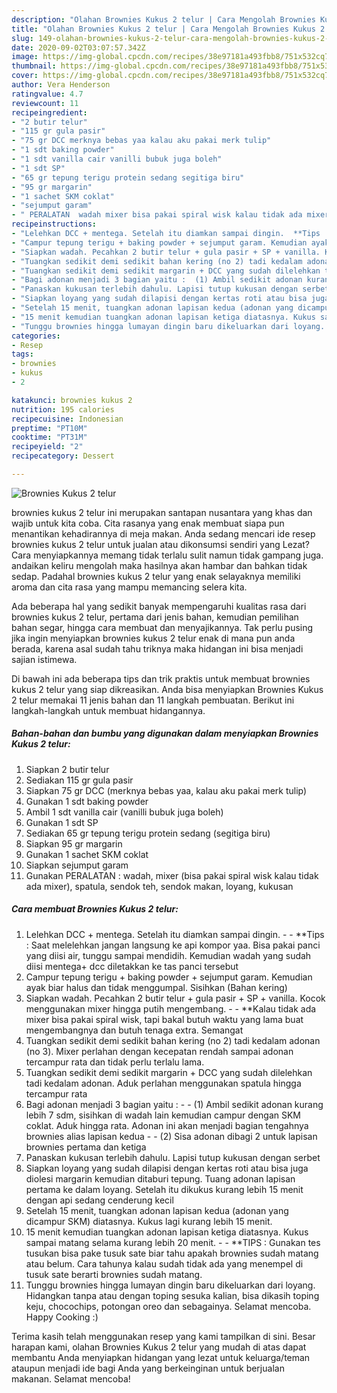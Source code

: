 ```yaml
---
description: "Olahan Brownies Kukus 2 telur | Cara Mengolah Brownies Kukus 2 telur Yang Enak Dan Lezat"
title: "Olahan Brownies Kukus 2 telur | Cara Mengolah Brownies Kukus 2 telur Yang Enak Dan Lezat"
slug: 149-olahan-brownies-kukus-2-telur-cara-mengolah-brownies-kukus-2-telur-yang-enak-dan-lezat
date: 2020-09-02T03:07:57.342Z
image: https://img-global.cpcdn.com/recipes/38e97181a493fbb8/751x532cq70/brownies-kukus-2-telur-foto-resep-utama.jpg
thumbnail: https://img-global.cpcdn.com/recipes/38e97181a493fbb8/751x532cq70/brownies-kukus-2-telur-foto-resep-utama.jpg
cover: https://img-global.cpcdn.com/recipes/38e97181a493fbb8/751x532cq70/brownies-kukus-2-telur-foto-resep-utama.jpg
author: Vera Henderson
ratingvalue: 4.7
reviewcount: 11
recipeingredient:
- "2 butir telur"
- "115 gr gula pasir"
- "75 gr DCC merknya bebas yaa kalau aku pakai merk tulip"
- "1 sdt baking powder"
- "1 sdt vanilla cair vanilli bubuk juga boleh"
- "1 sdt SP"
- "65 gr tepung terigu protein sedang segitiga biru"
- "95 gr margarin"
- "1 sachet SKM coklat"
- "sejumput garam"
- " PERALATAN  wadah mixer bisa pakai spiral wisk kalau tidak ada mixer spatula sendok teh sendok makan loyang kukusan"
recipeinstructions:
- "Lelehkan DCC + mentega. Setelah itu diamkan sampai dingin.  **Tips : Saat melelehkan jangan langsung ke api kompor yaa. Bisa pakai panci yang diisi air, tunggu sampai mendidih. Kemudian wadah yang sudah diisi mentega+ dcc diletakkan ke tas panci tersebut"
- "Campur tepung terigu + baking powder + sejumput garam. Kemudian ayak biar halus dan tidak menggumpal. Sisihkan (Bahan kering)"
- "Siapkan wadah. Pecahkan 2 butir telur + gula pasir + SP + vanilla. Kocok menggunakan mixer hingga putih mengembang.   **Kalau tidak ada mixer bisa pakai spiral wisk, tapi bakal butuh waktu yang lama buat mengembangnya dan butuh tenaga extra. Semangat"
- "Tuangkan sedikit demi sedikit bahan kering (no 2) tadi kedalam adonan (no 3). Mixer perlahan dengan kecepatan rendah sampai adonan tercampur rata dan tidak perlu terlalu lama."
- "Tuangkan sedikit demi sedikit margarin + DCC yang sudah dilelehkan tadi kedalam adonan. Aduk perlahan menggunakan spatula hingga tercampur rata"
- "Bagi adonan menjadi 3 bagian yaitu :  (1) Ambil sedikit adonan kurang lebih 7 sdm, sisihkan di wadah lain kemudian campur dengan SKM coklat. Aduk hingga rata. Adonan ini akan menjadi bagian tengahnya brownies alias lapisan kedua  (2) Sisa adonan dibagi 2 untuk lapisan brownies pertama dan ketiga"
- "Panaskan kukusan terlebih dahulu. Lapisi tutup kukusan dengan serbet"
- "Siapkan loyang yang sudah dilapisi dengan kertas roti atau bisa juga diolesi margarin kemudian ditaburi tepung. Tuang adonan lapisan pertama ke dalam loyang. Setelah itu dikukus kurang lebih 15 menit dengan api sedang cenderung kecil"
- "Setelah 15 menit, tuangkan adonan lapisan kedua (adonan yang dicampur SKM) diatasnya. Kukus lagi kurang lebih 15 menit."
- "15 menit kemudian tuangkan adonan lapisan ketiga diatasnya. Kukus sampai matang selama kurang lebih 20 menit.  **TIPS : Gunakan tes tusukan bisa pake tusuk sate biar tahu apakah brownies sudah matang atau belum. Cara tahunya kalau sudah tidak ada yang menempel di tusuk sate berarti brownies sudah matang."
- "Tunggu brownies hingga lumayan dingin baru dikeluarkan dari loyang. Hidangkan tanpa atau dengan toping sesuka kalian, bisa dikasih toping keju, chocochips, potongan oreo dan sebagainya. Selamat mencoba. Happy Cooking :)"
categories:
- Resep
tags:
- brownies
- kukus
- 2

katakunci: brownies kukus 2 
nutrition: 195 calories
recipecuisine: Indonesian
preptime: "PT10M"
cooktime: "PT31M"
recipeyield: "2"
recipecategory: Dessert

---
```



![Brownies Kukus 2 telur](https://img-global.cpcdn.com/recipes/38e97181a493fbb8/751x532cq70/brownies-kukus-2-telur-foto-resep-utama.jpg)


brownies kukus 2 telur ini merupakan santapan nusantara yang khas dan wajib untuk kita coba. Cita rasanya yang enak membuat siapa pun menantikan kehadirannya di meja makan.
Anda sedang mencari ide resep brownies kukus 2 telur untuk jualan atau dikonsumsi sendiri yang Lezat? Cara menyiapkannya memang tidak terlalu sulit namun tidak gampang juga. andaikan keliru mengolah maka hasilnya akan hambar dan bahkan tidak sedap. Padahal brownies kukus 2 telur yang enak selayaknya memiliki aroma dan cita rasa yang mampu memancing selera kita.

Ada beberapa hal yang sedikit banyak mempengaruhi kualitas rasa dari brownies kukus 2 telur, pertama dari jenis bahan, kemudian pemilihan bahan segar, hingga cara membuat dan menyajikannya. Tak perlu pusing jika ingin menyiapkan brownies kukus 2 telur enak di mana pun anda berada, karena asal sudah tahu triknya maka hidangan ini bisa menjadi sajian istimewa.




Di bawah ini ada beberapa tips dan trik praktis untuk membuat brownies kukus 2 telur yang siap dikreasikan. Anda bisa menyiapkan Brownies Kukus 2 telur memakai 11 jenis bahan dan 11 langkah pembuatan. Berikut ini langkah-langkah untuk membuat hidangannya.

<!--inarticleads1-->

##### Bahan-bahan dan bumbu yang digunakan dalam menyiapkan Brownies Kukus 2 telur:

1. Siapkan 2 butir telur
1. Sediakan 115 gr gula pasir
1. Siapkan 75 gr DCC (merknya bebas yaa, kalau aku pakai merk tulip)
1. Gunakan 1 sdt baking powder
1. Ambil 1 sdt vanilla cair (vanilli bubuk juga boleh)
1. Gunakan 1 sdt SP
1. Sediakan 65 gr tepung terigu protein sedang (segitiga biru)
1. Siapkan 95 gr margarin
1. Gunakan 1 sachet SKM coklat
1. Siapkan sejumput garam
1. Gunakan  PERALATAN : wadah, mixer (bisa pakai spiral wisk kalau tidak ada mixer), spatula, sendok teh, sendok makan, loyang, kukusan




<!--inarticleads2-->

##### Cara membuat Brownies Kukus 2 telur:

1. Lelehkan DCC + mentega. Setelah itu diamkan sampai dingin. -  - **Tips : Saat melelehkan jangan langsung ke api kompor yaa. Bisa pakai panci yang diisi air, tunggu sampai mendidih. Kemudian wadah yang sudah diisi mentega+ dcc diletakkan ke tas panci tersebut
1. Campur tepung terigu + baking powder + sejumput garam. Kemudian ayak biar halus dan tidak menggumpal. Sisihkan (Bahan kering)
1. Siapkan wadah. Pecahkan 2 butir telur + gula pasir + SP + vanilla. Kocok menggunakan mixer hingga putih mengembang.  -  - **Kalau tidak ada mixer bisa pakai spiral wisk, tapi bakal butuh waktu yang lama buat mengembangnya dan butuh tenaga extra. Semangat
1. Tuangkan sedikit demi sedikit bahan kering (no 2) tadi kedalam adonan (no 3). Mixer perlahan dengan kecepatan rendah sampai adonan tercampur rata dan tidak perlu terlalu lama.
1. Tuangkan sedikit demi sedikit margarin + DCC yang sudah dilelehkan tadi kedalam adonan. Aduk perlahan menggunakan spatula hingga tercampur rata
1. Bagi adonan menjadi 3 bagian yaitu : -  - (1) Ambil sedikit adonan kurang lebih 7 sdm, sisihkan di wadah lain kemudian campur dengan SKM coklat. Aduk hingga rata. Adonan ini akan menjadi bagian tengahnya brownies alias lapisan kedua -  - (2) Sisa adonan dibagi 2 untuk lapisan brownies pertama dan ketiga
1. Panaskan kukusan terlebih dahulu. Lapisi tutup kukusan dengan serbet
1. Siapkan loyang yang sudah dilapisi dengan kertas roti atau bisa juga diolesi margarin kemudian ditaburi tepung. Tuang adonan lapisan pertama ke dalam loyang. Setelah itu dikukus kurang lebih 15 menit dengan api sedang cenderung kecil
1. Setelah 15 menit, tuangkan adonan lapisan kedua (adonan yang dicampur SKM) diatasnya. Kukus lagi kurang lebih 15 menit.
1. 15 menit kemudian tuangkan adonan lapisan ketiga diatasnya. Kukus sampai matang selama kurang lebih 20 menit. -  - **TIPS : Gunakan tes tusukan bisa pake tusuk sate biar tahu apakah brownies sudah matang atau belum. Cara tahunya kalau sudah tidak ada yang menempel di tusuk sate berarti brownies sudah matang.
1. Tunggu brownies hingga lumayan dingin baru dikeluarkan dari loyang. Hidangkan tanpa atau dengan toping sesuka kalian, bisa dikasih toping keju, chocochips, potongan oreo dan sebagainya. Selamat mencoba. Happy Cooking :)




Terima kasih telah menggunakan resep yang kami tampilkan di sini. Besar harapan kami, olahan Brownies Kukus 2 telur yang mudah di atas dapat membantu Anda menyiapkan hidangan yang lezat untuk keluarga/teman ataupun menjadi ide bagi Anda yang berkeinginan untuk berjualan makanan. Selamat mencoba!

